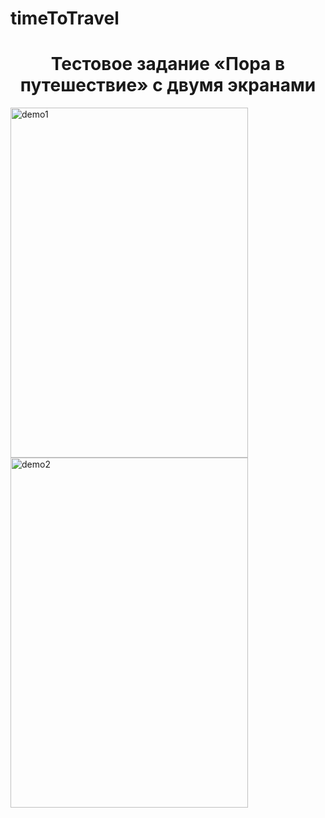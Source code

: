 # timeToTravel

<h1 align="center">Тестовое задание «Пора в путешествие» с двумя экранами</h1>

<img width="380" height="560" alt="demo1" src="https://github.com/gWeaverDev/timeToTravel/assets/124156429/cd544e90-df75-4d3b-8930-19857d6e6d3a">
<img width="380" height="560" alt="demo2" src="https://github.com/gWeaverDev/timeToTravel/assets/124156429/ccec2489-d2cf-40bb-a207-c899d6cfcd0d">


